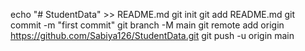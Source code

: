 echo "# StudentData" >> README.md
git init
git add README.md
git commit -m "first commit"
git branch -M main
git remote add origin https://github.com/Sabiya126/StudentData.git
git push -u origin main
